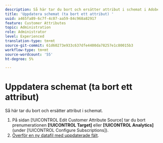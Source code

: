 ```yaml
---
description: Så här tar du bort och ersätter attribut i schemat i Adobe Experience Cloud.
title: 'Uppdatera schemat (ta bort ett attribut) '
uuid: a465fa89-6c7f-4c07-aa59-84c968a82917
feature: Customer Attributes
topic: Administration
role: Administrator
level: Experienced
translation-type: tm+mt
source-git-commit: 61d60273e933c637dfe4400da78257e1c80015b3
workflow-type: tm+mt
source-wordcount: '55'
ht-degree: 5%

---
```



# Uppdatera schemat (ta bort ett attribut)

Så här tar du bort och ersätter attribut i schemat.

1. På sidan [!UICONTROL Edit Customer Attribute Source] tar du bort prenumerationen **[!UICONTROL Target]** eller **[!UICONTROL Analytics]** (under [!UICONTROL Configure Subscriptions]).
1. [Överför en ny datafil med uppdaterade fält](../attributes/t-crs-usecase.md#task_BCC327B2A0EF4A1BBB2934013AB92B78).
